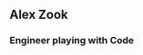 ## Alex Zook

### Engineer playing with Code

<!--
**anzook/anzook** is a ✨ _special_ ✨ repository because its `README.md` (this file) appears on your GitHub profile.
Github markdown guide: https://guides.github.com/features/mastering-markdown/

Built with: [NextJS](https://nextjs.org/)
Styled with: official [Tailwind docs](https://tailwindcss.com/docs/guides/nextjs)
Deployed on: [Vercel](https://vercel.com?utm_source=github&utm_medium=readme&utm_campaign=next-example)

## How to use
Run `npm run dev` to start the engine.

Bootstrapped with [`create-next-app`](https://github.com/vercel/next.js/tree/canary/packages/create-next-app)


Sent to deployment heaven in the clouds with [Vercel](https://vercel.com/new?utm_source=github&utm_medium=readme&utm_campaign=next-example) ([Documentation](https://nextjs.org/docs/deployment)).
-->
